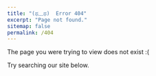 ```yaml
---
title: "(ಥ﹏ಥ)  Error 404"
excerpt: "Page not found."
sitemap: false
permalink: /404
---
```


The page you were trying to view does not exist :(

Try searching our site below.

<script type="text/javascript">
  var GOOG_FIXURL_LANG = 'en';
  var GOOG_FIXURL_SITE = '{{ site.url }}'
</script>
<script type="text/javascript"
  src="//linkhelp.clients.google.com/tbproxy/lh/wm/fixurl.js">
</script>
